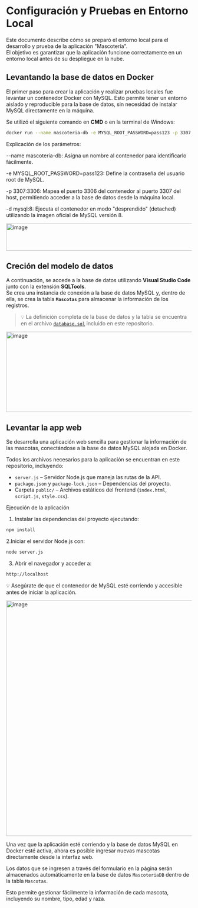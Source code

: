 # Configuración y Pruebas en Entorno Local

Este documento describe cómo se preparó el entorno local para el desarrollo y prueba de la aplicación "Mascotería".  
El objetivo es garantizar que la aplicación funcione correctamente en un entorno local antes de su despliegue en la nube.

## Levantando la base de datos en Docker

El primer paso para crear la aplicación y realizar pruebas locales fue levantar un contenedor Docker con MySQL. Esto permite tener un entorno aislado y reproducible para la base de datos, sin necesidad de instalar MySQL directamente en la máquina.

Se utilizó el siguiente comando en **CMD** o en la terminal de Windows:

```bash
docker run --name mascoteria-db -e MYSQL_ROOT_PASSWORD=pass123 -p 3307:3306 -d mysql:8
```
Explicación de los parámetros:

--name mascoteria-db: Asigna un nombre al contenedor para identificarlo fácilmente.

-e MYSQL_ROOT_PASSWORD=pass123: Define la contraseña del usuario root de MySQL.

-p 3307:3306: Mapea el puerto 3306 del contenedor al puerto 3307 del host, permitiendo acceder a la base de datos desde la máquina local.

-d mysql:8: Ejecuta el contenedor en modo "desprendido" (detached) utilizando la imagen oficial de MySQL versión 8.

<img width="921" height="74" alt="image" src="https://github.com/user-attachments/assets/f88eb8a2-bcf1-4769-9416-c2742d8ee3b5" />

## Creción del modelo de datos

A continuación, se accede a la base de datos utilizando **Visual Studio Code** junto con la extensión **SQLTools**.  
Se crea una instancia de conexión a la base de datos MySQL y, dentro de ella, se crea la tabla **`Mascotas`** para almacenar la información de los registros.  

> 💡 La definición completa de la base de datos y la tabla se encuentra en el archivo [`database.sql`](./database.sql) incluido en este repositorio.

<img width="921" height="217" alt="image" src="https://github.com/user-attachments/assets/480163c7-0314-4f8b-b6bc-5fdd1f902317" />

## Levantar la app web

Se desarrolla una aplicación web sencilla para gestionar la información de las mascotas, conectándose a la base de datos MySQL alojada en Docker.  

Todos los archivos necesarios para la aplicación se encuentran en este repositorio, incluyendo:

- `server.js` – Servidor Node.js que maneja las rutas de la API.
- `package.json` y `package-lock.json` – Dependencias del proyecto.
- Carpeta `public/` – Archivos estáticos del frontend (`index.html`, `script.js`, `style.css`).

Ejecución de la aplicación

1. Instalar las dependencias del proyecto ejecutando:

```bash
npm install
```
2.Iniciar el servidor Node.js con:
```bash
node server.js
```
3. Abrir el navegador y acceder a:

```bash
http://localhost
```
💡 Asegúrate de que el contenedor de MySQL esté corriendo y accesible antes de iniciar la aplicación.

<img width="921" height="637" alt="image" src="https://github.com/user-attachments/assets/7fe3466b-2fb5-42b7-baaa-3c7d46433d01" />

Una vez que la aplicación esté corriendo y la base de datos MySQL en Docker esté activa, ahora es posible ingresar nuevas mascotas directamente desde la interfaz web.  

Los datos que se ingresen a través del formulario en la página serán almacenados automáticamente en la base de datos `MascoteriaDB` dentro de la tabla `Mascotas`.  

Esto permite gestionar fácilmente la información de cada mascota, incluyendo su nombre, tipo, edad y raza.
